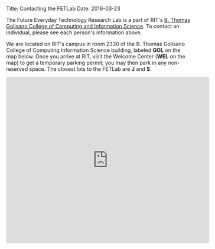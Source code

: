 Title: Contacting the FETLab
Date: 2016-03-23

The Future Everyday Technology Research Lab is a part of RIT's [B.
Thomas Golisano College of Computing and Information
Science](http://gccis.rit.edu).  To contact an individual, please see
each person's information above.

We are located on RIT's campus in room 2330 of the B. Thomas Golisano
College of Computing Information Science building, labeled **GOL** on
the map below.  Once you arrive at RIT, visit the Welcome Center
(**WEL** on the map) to get a temporary parking permit; you may then
park in any non-reserved space. The closest lots to the FETLab are
**J** and **S**.

<div style='text-align: center'>
	<iframe style="display: block; margin: 0 auto; width: 550px; height: 450px;"
	src="https://maps.rit.edu/embed.php?zoom=16&lat=43.08362200000001&lng=-77.67879499999998&open=p-41&start=0&rows=10&displaylink=true"
	title="RIT Campus Map" scrolling="no" frameborder="0"></iframe>
</div>
